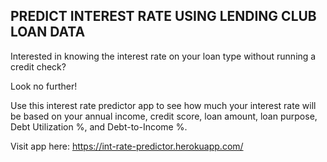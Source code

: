 ## PREDICT INTEREST RATE USING LENDING CLUB LOAN DATA

Interested in knowing the interest rate on your loan type without running a credit check?

Look no further!

Use this interest rate predictor app to see how much your interest rate will be based on your annual income, credit score, loan amount, loan purpose, Debt Utilization %, and Debt-to-Income %.

Visit app here: https://int-rate-predictor.herokuapp.com/